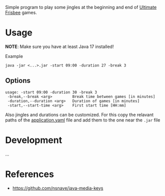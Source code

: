 Simple program to play some jingles at the beginning and end
of [Ultimate Frisbee](https://en.wikipedia.org/wiki/Ultimate_(sport)) games.

# Usage

**NOTE**: Make sure you have at least Java 17 installed!

Example

```
java -jar <...>.jar -start 09:00 -duration 27 -break 3
```

## Options

```
usage: -start 09:00 -duration 30 -break 3
 -break,--break <arg>         Break time between games [in minutes]
 -duration,--duration <arg>   Duration of games [in minutes]
 -start,--start-time <arg>    First start time [HH:mm]
```

Also jingles and durations can be customized. For this copy the relavant paths of
the [application.yaml](src/main/resources/application.yaml) file and add them to the one near the `.jar` file

# Development

...

# References

- https://github.com/nsnave/java-media-keys